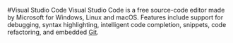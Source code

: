 #Visual Studio Code
Visual Studio Code is a free source-code editor made by Microsoft for Windows, Linux and macOS. Features include support for debugging, syntax highlighting, intelligent code completion, snippets, code refactoring, and embedded [Git](/wiki/Git).